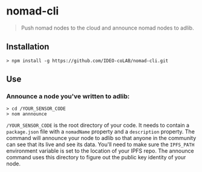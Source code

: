 # nomad-cli

> Push nomad nodes to the cloud and announce nomad nodes to adlib.

## Installation
```console
> npm install -g https://github.com/IDEO-coLAB/nomad-cli.git
```

## Use
### Announce a node you've written to adlib:

```console
> cd /YOUR_SENSOR_CODE
> nom annnounce
```

```/YOUR_SENSOR_CODE``` is the root directory of your code. It needs to contain a ```package.json``` file with a ```nomadName``` property and a ```description``` property. The command will announce your node to adlib so that anyone in the community can see that its live and see its data. You'll need to make sure the ```IPFS_PATH``` environment variable is set to the location of your IPFS repo. The announce command uses this directory to figure out the public key identity of your node.
